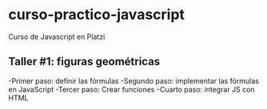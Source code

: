 # curso-practico-javascript
Curso de Javascript en Platzi

## Taller #1: figuras geométricas

-Primer paso: definir las fórmulas
-Segundo paso: implementar las fórmulas en JavaScript
-Tercer paso: Crear funciones
-Cuarto paso: integrar JS con HTML
